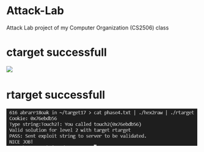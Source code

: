 # Attack-Lab
Attack Lab project of my Computer Organization (CS2506) class

# ctarget successfull
<img src="https://github.com/abrarr18/Attack-Lab/blob/main/target17/ctartgetpic.PNG" width=500><br>

# rtarget successfull

<img src="https://github.com/abrarr18/Attack-Lab/blob/main/target17/rtartgetpic.PNG" width=500><br>
